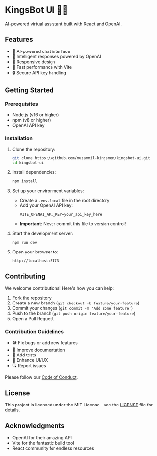 # KingsBot UI 👑✨

AI-powered virtual assistant built with React and OpenAI.

## Features

- 💬 AI-powered chat interface
- 🧠 Intelligent responses powered by OpenAI
- 📱 Responsive design
- 🚀 Fast performance with Vite
- 🔒 Secure API key handling

## Getting Started

### Prerequisites

- Node.js (v16 or higher)
- npm (v8 or higher)
- OpenAI API key

### Installation

1. Clone the repository:
   ```bash
   git clone https://github.com/muzammil-kingsmen/kingsbot-ui.git
   cd kingsbot-ui
   ```

2. Install dependencies:
   ```bash
   npm install
   ```

3. Set up your environment variables:
   - Create a `.env.local` file in the root directory
   - Add your OpenAI API key:
     ```
     VITE_OPENAI_API_KEY=your_api_key_here
     ```
   - **Important**: Never commit this file to version control!

4. Start the development server:
   ```bash
   npm run dev
   ```

5. Open your browser to:
   ```
   http://localhost:5173
   ```

## Contributing

We welcome contributions! Here's how you can help:

1. Fork the repository
2. Create a new branch (`git checkout -b feature/your-feature`)
3. Commit your changes (`git commit -m 'Add some feature'`)
4. Push to the branch (`git push origin feature/your-feature`)
5. Open a Pull Request

### Contribution Guidelines

- 🛠️ Fix bugs or add new features
- 📝 Improve documentation
- 🧪 Add tests
- 🎨 Enhance UI/UX
- 🔍 Report issues

Please follow our [Code of Conduct](CODE_OF_CONDUCT.md).

## License

This project is licensed under the MIT License - see the [LICENSE](LICENSE) file for details.

## Acknowledgments

- OpenAI for their amazing API
- Vite for the fantastic build tool
- React community for endless resources
